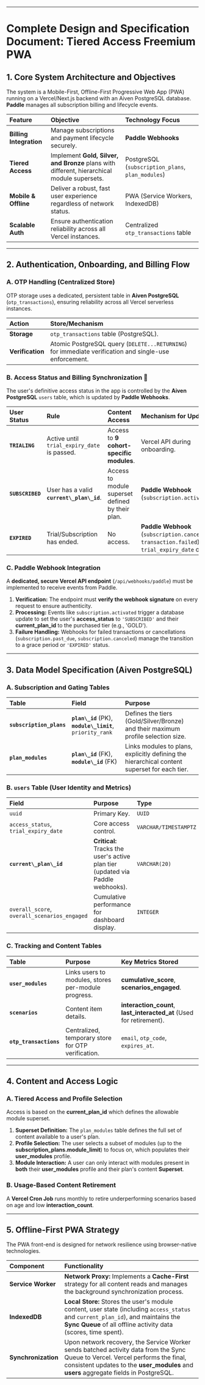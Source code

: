 
***

# Complete Design and Specification Document: Tiered Access Freemium PWA

## 1. Core System Architecture and Objectives

The system is a Mobile-First, Offline-First Progressive Web App (PWA) running on a Vercel/Next.js backend with an Aiven PostgreSQL database. **Paddle** manages all subscription billing and lifecycle events.

| Feature | Objective | Technology Focus |
| :--- | :--- | :--- |
| **Billing Integration** | Manage subscriptions and payment lifecycle securely. | **Paddle Webhooks** |
| **Tiered Access** | Implement **Gold, Silver, and Bronze** plans with different, hierarchical module supersets. | PostgreSQL (`subscription_plans`, `plan_modules`) |
| **Mobile & Offline** | Deliver a robust, fast user experience regardless of network status. | PWA (Service Workers, IndexedDB) |
| **Scalable Auth** | Ensure authentication reliability across all Vercel instances. | Centralized `otp_transactions` table |

***

## 2. Authentication, Onboarding, and Billing Flow

### A. OTP Handling (Centralized Store)

OTP storage uses a dedicated, persistent table in **Aiven PostgreSQL** (`otp_transactions`), ensuring reliability across all Vercel serverless instances.

| Action | Store/Mechanism |
| :--- | :--- |
| **Storage** | `otp_transactions` table (PostgreSQL). |
| **Verification** | Atomic PostgreSQL query (`DELETE...RETURNING`) for immediate verification and single-use enforcement. |

### B. Access Status and Billing Synchronization 🔄

The user's definitive access status in the app is controlled by the **Aiven PostgreSQL** `users` table, which is updated by **Paddle Webhooks**.

| User Status | Rule | Content Access | Mechanism for Update |
| :--- | :--- | :--- | :--- |
| **`TRIALING`** | Active until `trial_expiry_date` is passed. | Access to **9 cohort-specific modules**. | Vercel API during onboarding. |
| **`SUBSCRIBED`** | User has a valid **`current\_plan\_id`**. | Access to module superset defined by their plan. | **Paddle Webhook** (`subscription.activated`). |
| **`EXPIRED`** | Trial/Subscription has ended. | No access. | **Paddle Webhook** (`subscription.canceled` / `transaction.failed`) or `trial_expiry_date` check. |

### C. Paddle Webhook Integration

A **dedicated, secure Vercel API endpoint** (`/api/webhooks/paddle`) must be implemented to receive events from Paddle.

1.  **Verification:** The endpoint must **verify the webhook signature** on every request to ensure authenticity.
2.  **Processing:** Events like `subscription.activated` trigger a database update to set the user's $\mathbf{access\_status}$ to `'SUBSCRIBED'` and their $\mathbf{current\_plan\_id}$ to the purchased tier (e.g., 'GOLD').
3.  **Failure Handling:** Webhooks for failed transactions or cancellations (`subscription.past_due`, `subscription.canceled`) manage the transition to a grace period or `'EXPIRED'` status.

***

## 3. Data Model Specification (Aiven PostgreSQL)

### A. Subscription and Gating Tables

| Table | Field | Purpose |
| :--- | :--- | :--- |
| **`subscription_plans`** | **`plan\_id`** (PK), **`module\_limit`**, `priority_rank` | Defines the tiers (Gold/Silver/Bronze) and their maximum profile selection size. |
| **`plan_modules`** | **`plan\_id`** (FK), **`module\_id`** (FK) | Links modules to plans, explicitly defining the hierarchical content superset for each tier. |

### B. `users` Table (User Identity and Metrics)

| Field | Purpose | Type |
| :--- | :--- | :--- |
| `uuid` | Primary Key. | `UUID` |
| `access_status`, `trial_expiry_date` | Core access control. | `VARCHAR/TIMESTAMPTZ` |
| **`current\_plan\_id`** | **Critical:** Tracks the user's active plan tier (updated via Paddle webhooks). | `VARCHAR(20)` |
| `overall_score`, `overall_scenarios_engaged` | Cumulative performance for dashboard display. | `INTEGER` |

### C. Tracking and Content Tables

| Table | Purpose | Key Metrics Stored |
| :--- | :--- | :--- |
| **`user_modules`** | Links users to modules, stores per-module progress. | $\mathbf{cumulative\_score}$, $\mathbf{scenarios\_engaged}$. |
| **`scenarios`** | Content item details. | $\mathbf{interaction\_count}$, $\mathbf{last\_interacted\_at}$ (Used for retirement). |
| **`otp_transactions`** | Centralized, temporary store for OTP verification. | `email`, `otp_code`, `expires_at`. |

***

## 4. Content and Access Logic

### A. Tiered Access and Profile Selection

Access is based on the $\mathbf{current\_plan\_id}$ which defines the allowable module superset.

1.  **Superset Definition:** The `plan_modules` table defines the full set of content available to a user's plan.
2.  **Profile Selection:** The user selects a subset of modules (up to the $\mathbf{subscription\_plans.module\_limit}$) to focus on, which populates their $\mathbf{user\_modules}$ profile.
3.  **Module Interaction:** A user can only interact with modules present in **both** their $\mathbf{user\_modules}$ profile and their plan's content **Superset**.

### B. Usage-Based Content Retirement

A **Vercel Cron Job** runs monthly to retire underperforming scenarios based on age and low $\mathbf{interaction\_count}$.

***

## 5. Offline-First PWA Strategy

The PWA front-end is designed for network resilience using browser-native technologies.

| Component | Functionality |
| :--- | :--- |
| **Service Worker** | **Network Proxy:** Implements a **Cache-First** strategy for all content reads and manages the background synchronization process. |
| **IndexedDB** | **Local Store:** Stores the user's module content, user state (including `access_status` and `current_plan_id`), and maintains the **Sync Queue** of all offline activity data (scores, time spent). |
| **Synchronization** | Upon network recovery, the Service Worker sends batched activity data from the Sync Queue to Vercel. Vercel performs the final, consistent updates to the $\mathbf{user\_modules}$ and $\mathbf{users}$ aggregate fields in PostgreSQL. |  |